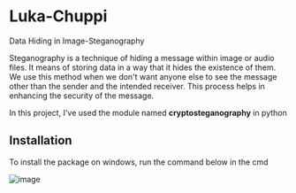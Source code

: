 # Luka-Chuppi
Data Hiding in Image-Steganography

Steganography is a technique of hiding a message within image or audio files. It means of storing data in a way that it hides the existence of them. We use this method when we don't want anyone else to see the message other than the sender and the intended receiver. This process helps in enhancing the security of the message.

In this project, I've used the module named **cryptosteganography** in python

## Installation ##
To install the package on windows, run the command below in the cmd

![image](https://user-images.githubusercontent.com/70878223/125107460-7be74080-e0fe-11eb-8409-73c176572fd4.png)


